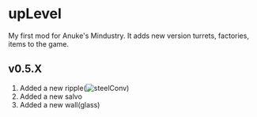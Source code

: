 # upLevel
My first mod for Anuke's Mindustry. It adds new version turrets, factories, items to the game.
## v0.5.X
1. Added a new ripple(![steelConv](https://github.com/pavel-8516/upLevel-mod/blob/master/sprites/blocks/distribution/steelConv.png))
2. Added a new salvo
3. Added a new wall(glass)
